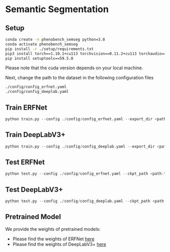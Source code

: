 # Semantic Segmentation

## Setup
```bash
conda create -n phenobench_semseg python=3.8
conda activate phenobench_semseg
pip install -r ./setup/requirements.txt
pip3 install torch==1.10.1+cu113 torchvision==0.11.2+cu113 torchaudio==0.10.1+cu113 -f https://download.pytorch.org/whl/cu113/torch_stable.html
pip install setuptools==59.5.0
```
Please note that the cuda version depends on your local machine.

Next, change the path to the dataset in the following configuration files
```bash
./config/config_erfnet.yaml
./config/config_deeplab.yaml
```

## Train ERFNet

```python 
python train.py --config ./config/config_erfnet.yaml --export_dir <path-to-export-directory>
```

## Train DeepLabV3+

```python 
python train.py --config ./config/config_deeplab.yaml --export_dir <path-to-export-directory>
```

## Test ERFNet

```python
python test.py --config ./config/config_erfnet.yaml --ckpt_path <path-to-export-ckpt> --export_dir <path-to-export-directory>
```

## Test DeepLabV3+

```python
python test.py --config ./config/config_deeplab.yaml --ckpt_path <path-to-export-ckpt> --export_dir <path-to-export-directory>
```

## Pretrained Model
We provide the weights of pretrained models:
- Please find the weights of ERFNet [here](https://www.ipb.uni-bonn.de/html/projects/phenobench/semantic_segmentation/semantic-seg-erfnet.ckpt)
- Please find the weights of DeepLabV3+ [here](https://www.ipb.uni-bonn.de/html/projects/phenobench/semantic_segmentation/semantic-seg-deeplab.ckpt)
